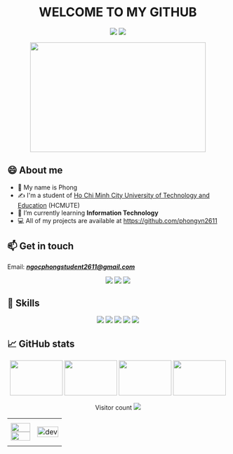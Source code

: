 <h1 align="center">WELCOME TO MY GITHUB</h1>

<p align="center"> <img src="https://komarev.com/ghpvc/?username=phongvn2611" /> <img src="https://badges.pufler.dev/repos/phongvn2611" /> </p>

<p align="center"> <img src='https://miro.medium.com/max/680/1*IRGHmiGsa16stedQvIaZfw.gif' width='400"' height='250"'/> </p>

## 😄 About me
- 👋 My name is Phong
- ✍ I'm a student of [Ho Chi Minh City University of Technology and Education](https://hcmute.edu.vn) (HCMUTE)
- 🌱 I’m currently learning **Information Technology**
- 💻 All of my projects are available at https://github.com/phongvn2611

## 📫 Get in touch
Email: ***ngocphongstudent2611@gmail.com***
<p align="center">
  <a href="https://www.facebook.com/ngocphong2611" alt="Facebook" target="_blank"><img src="https://img.icons8.com/fluent/48/000000/facebook-new.png" target="_blank" /></a> 
  <a href="https://github.com/phongvn2611" alt="Github" target="_blank"><img src="https://img.icons8.com/fluent/48/000000/github.png"/></a> 
  <a href="https://www.instagram.com/__ngocphong__/" alt="Instagram" target="_blank"><img src="https://img.icons8.com/fluent/48/000000/instagram-new.png"/></a>
</p>

## 💪 Skills
<p align="center">
  <img src="https://img.shields.io/badge/-HTML5-E34F26?style=for-the-badge&labelColor=black&logo=HTML5&logoColor=E34F26">
  <img src="https://img.shields.io/badge/-CSS-1572B6?style=for-the-badge&labelColor=black&logo=CSS3&logoColor=1572B6">
  <img src="https://img.shields.io/badge/-JavaScript-F7DF1E?style=for-the-badge&labelColor=black&logo=JavaScript&logoColor=F7DF1E">
  <img src="https://img.shields.io/badge/-NodeJS-339933?style=for-the-badge&labelColor=black&logo=Node%2Ejs&logoColor=339933">
  <img src="https://img.shields.io/badge/-ReactJS-61DAFB?style=for-the-badge&labelColor=black&logo=React&logoColor=61DAFB">
</p>

## &#x1f4c8; GitHub stats
<p align="center">
  <img src='https://camo.githubusercontent.com/4c8d92806e3c2322a2c390ffa0019c1d6f78a4d82108aa6946863ae362a763c8/68747470733a2f2f69322e77702e636f6d2f616c6c68746163636573732e696e666f2f77702d636f6e74656e742f75706c6f6164732f323031382f30332f70726f6772616d6d696e672e6769663f6669743d313238312532433731362673736c3d31' width='120"' height='80"'>
  <img src='https://thumbs.gfycat.com/AngelicConcreteHypsilophodon-max-1mb.gif' width='120"' height='80"'>
  <img src='https://thumbs.gfycat.com/OblongJaggedBluemorphobutterfly-small.gif' width='120"' height='80"'>
  <img src='https://i.pinimg.com/originals/8b/35/fe/8b35fef55fba1a201c9c7a11d3ec3d64.gif' width='120"' height='80"'>
</p>
<p align="center">
  Visitor count 
  <img src="https://profile-counter.glitch.me/phongvn2611/count.svg"/>
</p>
<table style="width: 100%;">
  <tr>
    <td>
      <img src="https://github-readme-stats.vercel.app/api?username=phongvn2611&count_private=true&show_icons=true&theme=blueberry" width=100%"/>
      <img src="https://github-readme-stats.vercel.app/api/top-langs/?username=phongvn2611&show_icons=true&layout=compact&cache_seconds=1800&langs_count=8&theme=blueberry&count_private=true&show_icons=true" width=100%"/>
    </td>
    <td>
      <p align="center"><img src="https://cdn.dribbble.com/users/1059583/screenshots/4171367/coding-freak.gif" alt="dev" width="100%"/></p>
    </td>
  </tr>
</table>
